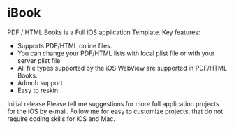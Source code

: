 # iBook
PDF / HTML Books is a Full iOS application Template.
Key features:

- Supports PDF/HTML online files.
- You can change your PDF/HTML lists with local plist file or with your server plist file
- All file types supported by the iOS WebView are supported in PDF/HTML Books.
- Admob support
- Easy to reskin.


Initial release
Please tell me suggestions for more full application projects for the iOS by e-mail.
Follow me for easy to customize projects, that do not require coding skills for iOS and Mac.
